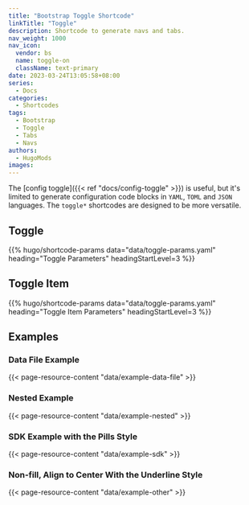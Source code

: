 ```yaml
---
title: "Bootstrap Toggle Shortcode"
linkTitle: "Toggle"
description: Shortcode to generate navs and tabs.
nav_weight: 1000
nav_icon:
  vendor: bs
  name: toggle-on
  className: text-primary
date: 2023-03-24T13:05:58+08:00
series:
  - Docs
categories:
  - Shortcodes
tags:
  - Bootstrap
  - Toggle
  - Tabs
  - Navs
authors:
  - HugoMods
images:
---
```


The [config toggle]({{< ref "docs/config-toggle" >}}) is useful, but it's limited to generate configuration code blocks in `YAML`, `TOML` and `JSON` languages. The `toggle*` shortcodes are designed to be more versatile.

## Toggle

{{% hugo/shortcode-params data="data/toggle-params.yaml" heading="Toggle Parameters" headingStartLevel=3 %}}

## Toggle Item

{{% hugo/shortcode-params data="data/toggle-params.yaml" heading="Toggle Item Parameters" headingStartLevel=3 %}}

## Examples

### Data File Example

{{< page-resource-content "data/example-data-file" >}}

### Nested Example

{{< page-resource-content "data/example-nested" >}}

### SDK Example with the Pills Style

{{< page-resource-content "data/example-sdk" >}}

### Non-fill, Align to Center With the Underline Style

{{< page-resource-content "data/example-other" >}}
